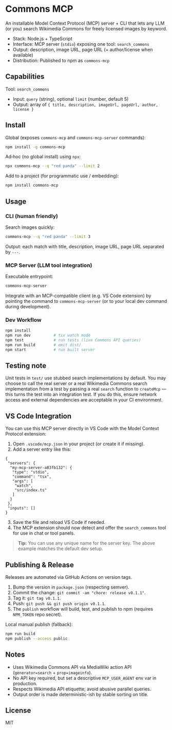 # Commons MCP

An installable Model Context Protocol (MCP) server + CLI that lets any LLM (or you) search Wikimedia Commons for freely licensed images by keyword.

- Stack: Node.js + TypeScript
- Interface: MCP server (`stdio`) exposing one tool: `search_commons`
- Output: description, image URL, page URL (+ author/license when available)
- Distribution: Published to npm as `commons-mcp`

## Capabilities

Tool: `search_commons`

- Input: `query` (string), optional `limit` (number, default 5)
- Output: array of `{ title, description, imageUrl, pageUrl, author, license }`

## Install

Global (exposes `commons-mcp` and `commons-mcp-server` commands):

```sh
npm install -g commons-mcp
```

Ad‑hoc (no global install) using `npx`:

```sh
npx commons-mcp --q "red panda" --limit 2
```

Add to a project (for programmatic use / embedding):

```sh
npm install commons-mcp
```

## Usage

### CLI (human friendly)

Search images quickly:

```sh
commons-mcp --q "red panda" --limit 3
```

Output: each match with title, description, image URL, page URL separated by `---`.

### MCP Server (LLM tool integration)

Executable entrypoint:

```sh
commons-mcp-server
```

Integrate with an MCP-compatible client (e.g. VS Code extension) by pointing the command to `commons-mcp-server` (or to your local dev command during development).

### Dev Workflow

```sh
npm install
npm run dev          # tsx watch mode
npm test             # run tests (live Commons API queries)
npm run build        # emit dist/
npm start            # run built server
```

## Testing note

Unit tests in `test/` use stubbed search implementations by default. You may
choose to call the real server or a real Wikimedia Commons search implementation
from a test by passing a real `search` function to `createMcp` — this turns the
test into an integration test. If you do this, ensure network access and
external dependencies are acceptable in your CI environment.

## VS Code Integration

You can use this MCP server directly in VS Code with the Model Context Protocol extension:

1. Open `.vscode/mcp.json` in your project (or create it if missing).
2. Add a server entry like this:

```jsonc
{
 "servers": {
  "my-mcp-server-a83fb132": {
   "type": "stdio",
   "command": "tsx",
   "args": [
    "watch",
    "src/index.ts"
   ]
  }
 },
 "inputs": []
}
```

3. Save the file and reload VS Code if needed.
4. The MCP extension should now detect and offer the `search_commons` tool for use in chat or tool panels.

> **Tip:** You can use any unique name for the server key. The above example matches the default dev setup.

## Publishing & Release

Releases are automated via GitHub Actions on version tags.

1. Bump the version in `package.json` (respecting semver).
2. Commit the change: `git commit -am "chore: release v0.1.1"`.
3. Tag it: `git tag v0.1.1`.
4. Push: `git push && git push origin v0.1.1`.
5. The `publish` workflow will build, test, and publish to npm (requires `NPM_TOKEN` repo secret).

Local manual publish (fallback):

```sh
npm run build
npm publish --access public
```

## Notes

- Uses Wikimedia Commons API via MediaWiki action API (`generator=search` + `prop=imageinfo`).
- No API key required, but set a descriptive `MCP_USER_AGENT` env var in production.
- Respects Wikimedia API etiquette; avoid abusive parallel queries.
- Output order is made deterministic-ish by stable sorting on title.

## License

MIT
